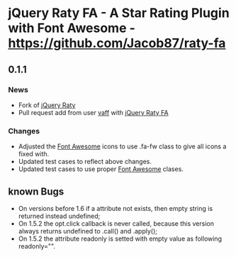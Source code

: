 # jQuery Raty FA - A Star Rating Plugin with Font Awesome - https://github.com/Jacob87/raty-fa

## 0.1.1

### News

+ Fork of [jQuery Raty](https://github.com/wbotelhos/raty)
+ Pull request add from user [vaff](https://github.com/vaff/) with [jQuery Raty FA](https://github.com/vaff/raty-fa/)

### Changes

+ Adjusted the [Font Awesome](http://fontawesome.io/) icons to use .fa-fw class to give all icons a fixed with. 
+ Updated test cases to reflect above changes.
+ Updated test cases to use proper [Font Awesome](http://fontawesome.io/) clases.

## known Bugs

+ On versions before 1.6 if a attribute not exists, then empty string is returned instead undefined;
+ On 1.5.2 the opt.click callback is never called, because this version always returns undefined to .call() and .apply();
+ On 1.5.2 the attribute readonly is setted with empty value as following readonly="".
